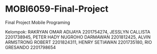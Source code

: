 # MOBI6059-Final-Project
Final Project Mobile Programing

Kelompok:
RAKRYAN OMAR ADIJAYA	2201754274,
JESSLYN CALLISTA	2201738945,
PETER HADY NUGROHO DARMAWAN	2201812425,
ALVIN ARMSTRONG ROBERT	2201824311,
HENRY SETIAWAN	2201735180,
RIO GRESANDO  2201798654
